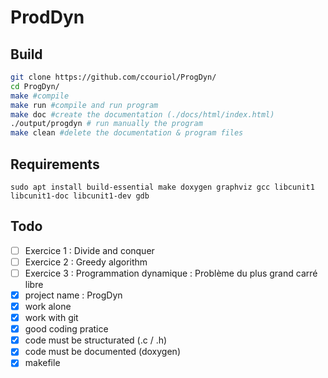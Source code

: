 # ProdDyn

## Build

```bash
git clone https://github.com/ccouriol/ProgDyn/
cd ProgDyn/
make #compile
make run #compile and run program
make doc #create the documentation (./docs/html/index.html)
./output/progdyn # run manually the program
make clean #delete the documentation & program files
```

## Requirements

`sudo apt install build-essential make doxygen graphviz gcc libcunit1 libcunit1-doc libcunit1-dev gdb`

## Todo

- [ ] Exercice 1 : Divide and conquer
- [ ] Exercice 2 : Greedy algorithm
- [ ] Exercice 3 : Programmation dynamique : Problème du plus grand carré libre
- [x] project name : ProgDyn
- [x] work alone
- [x] work with git
- [x] good coding pratice
- [x] code must be structurated (.c / .h)
- [x] code must be documented (doxygen)
- [x] makefile
